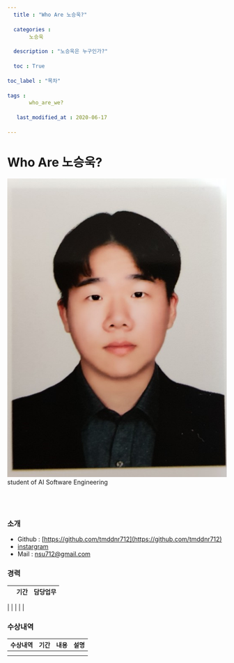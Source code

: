 ```yaml
---
  title : "Who Are 노승욱?" 

  categories : 
       노승욱
   
  description : "노승욱은 누구인가?"

  toc : True

toc_label : "목차"

tags : 
       who_are_we?

   last_modified_at : 2020-06-17

---
```


# Who Are 노승욱?
![](https://github.com/tmddnr712/bootstrap/blob/master/%EB%85%B8%EC%8A%B9%EC%9A%B1.png?raw=true)
<br/>
student of AI Software Engineering <br/>
<br/>
<br/>
<br/>

### 소개

* Github : [https://github.com/tmddnr712](https://github.com/tmddnr712)
* [instargram](https://www.instagram.com/u_.__._k/)
* Mail : nsu712@gmail.com

### 경력

|  | 기간  | 담당업무 |
| :---------:|:---------:|:---------:|
| 
|     |     |    |

### 수상내역 

| 수상내역 | 기간  |내용 | 설명 |
| :---------:|:---------:|:-----------------------------:|:---------:|
|||||
|||||


